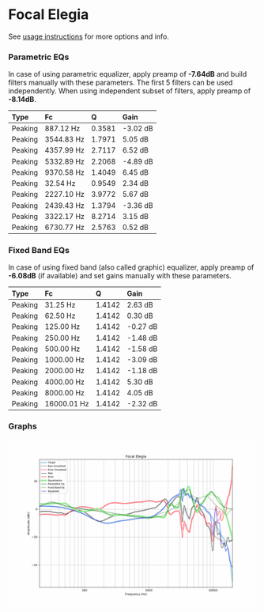 # Focal Elegia
See [usage instructions](https://github.com/jaakkopasanen/AutoEq#usage) for more options and info.

### Parametric EQs
In case of using parametric equalizer, apply preamp of **-7.64dB** and build filters manually
with these parameters. The first 5 filters can be used independently.
When using independent subset of filters, apply preamp of **-8.14dB**.

| Type    | Fc         |      Q | Gain     |
|:--------|:-----------|:-------|:---------|
| Peaking | 887.12 Hz  | 0.3581 | -3.02 dB |
| Peaking | 3544.83 Hz | 1.7971 | 5.05 dB  |
| Peaking | 4357.99 Hz | 2.7117 | 6.52 dB  |
| Peaking | 5332.89 Hz | 2.2068 | -4.89 dB |
| Peaking | 9370.58 Hz | 1.4049 | 6.45 dB  |
| Peaking | 32.54 Hz   | 0.9549 | 2.34 dB  |
| Peaking | 2227.10 Hz | 3.9772 | 5.67 dB  |
| Peaking | 2439.43 Hz | 1.3794 | -3.36 dB |
| Peaking | 3322.17 Hz | 8.2714 | 3.15 dB  |
| Peaking | 6730.77 Hz | 2.5763 | 0.52 dB  |

### Fixed Band EQs
In case of using fixed band (also called graphic) equalizer, apply preamp of **-6.08dB**
(if available) and set gains manually with these parameters.

| Type    | Fc          |      Q | Gain     |
|:--------|:------------|:-------|:---------|
| Peaking | 31.25 Hz    | 1.4142 | 2.63 dB  |
| Peaking | 62.50 Hz    | 1.4142 | 0.30 dB  |
| Peaking | 125.00 Hz   | 1.4142 | -0.27 dB |
| Peaking | 250.00 Hz   | 1.4142 | -1.48 dB |
| Peaking | 500.00 Hz   | 1.4142 | -1.58 dB |
| Peaking | 1000.00 Hz  | 1.4142 | -3.09 dB |
| Peaking | 2000.00 Hz  | 1.4142 | -1.18 dB |
| Peaking | 4000.00 Hz  | 1.4142 | 5.30 dB  |
| Peaking | 8000.00 Hz  | 1.4142 | 4.05 dB  |
| Peaking | 16000.01 Hz | 1.4142 | -2.32 dB |

### Graphs
![](./Focal%20Elegia.png)